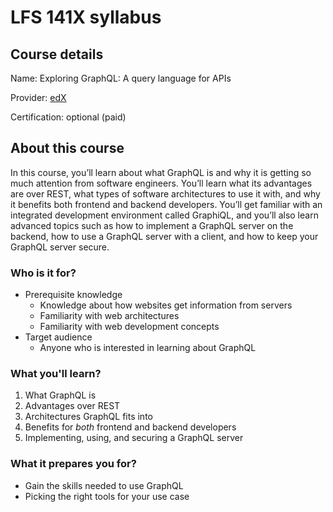 # LFS 141X syllabus

## Course details

Name: Exploring GraphQL: A query language for APIs

Provider: [edX](https://www.edx.org/learn/graphql/the-linux-foundation-exploring-graphql-a-query-language-for-apis?utm_medium=partner-marketing&utm_source=affiliate&utm_campaign=linuxfoundation&utm_content=landingpage-lfs141)

Certification: optional (paid)

## About this course

In this course, you’ll learn about what GraphQL is and why it is getting so much attention from software engineers. You’ll learn what its advantages are over REST, what types of software architectures to use it with, and why it benefits both frontend and backend developers. You’ll get familiar with an integrated development environment called GraphiQL, and you’ll also learn advanced topics such as how to implement a GraphQL server on the backend, how to use a GraphQL server with a client, and how to keep your GraphQL server secure.

### Who is it for?

- Prerequisite knowledge
    - Knowledge about how websites get information from servers
    - Familiarity with web architectures
    - Familiarity with web development concepts
- Target audience
    - Anyone who is interested in learning about GraphQL

### What you'll learn?

1) What GraphQL is 
2) Advantages over REST
3) Architectures GraphQL fits into
4) Benefits for *both* frontend and backend developers
5) Implementing, using, and securing a GraphQL server

### What it prepares you for?

- Gain the skills needed to use GraphQL
- Picking the right tools for your use case
